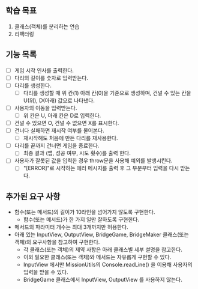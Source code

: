 ## 학습 목표

1. 클래스(객체)를 분리하는 연습
2. 리팩터링

## 기능 목록

- [ ] 게임 시작 인사를 출력한다.
- [ ] 다리의 길이를 숫자로 입력받는다.
- [ ] 다리를 생성한다.
  - [ ] 다리를 생성할 때 위 칸(1) 아래 칸(0)을 기준으로 생성하며, 건널 수 있는 칸을 U(위), D(아래) 값으로 나타낸다.
- [ ] 사용자의 이동을 입력받는다.
  - [ ] 위 칸은 U, 아래 칸은 D로 입력한다.
- [ ] 건널 수 있으면 O, 건널 수 없으면 X를 표시한다.
- [ ] 건너다 실패하면 재시작 여부를 물어본다.
  - [ ] 재시작해도 처음에 만든 다리를 재사용한다.
- [ ] 다리를 끝까지 건너면 게임을 종료한다.
  - [ ] 최종 결과 (맵, 성공 여부, 시도 횟수)를 출력 한다.
- [ ] 사용자가 잘못된 값을 입력한 경우 throw문을 사용해 예외를 발생시킨다.
  - [ ] "[ERROR]"로 시작하는 에러 메시지를 출력 후 그 부분부터 입력을 다시 받는다.

## 추가된 요구 사항

- 함수(또는 메서드)의 길이가 10라인을 넘어가지 않도록 구현한다.
  - 함수(또는 메서드)가 한 가지 일만 잘하도록 구현한다.
- 메서드의 파라미터 개수는 최대 3개까지만 허용한다.
- 아래 있는 InputView, OutputView, BridgeGame, BridgeMaker 클래스(또는 객체)의 요구사항을 참고하여 구현한다.
  - 각 클래스(또는 객체)의 제약 사항은 아래 클래스별 세부 설명을 참고한다.
  - 이외 필요한 클래스(또는 객체)와 메서드는 자유롭게 구현할 수 있다.
  - InputView 에서만 MissionUtils의 Console.readLine() 을 이용해 사용자의 입력을 받을 수 있다.
  - BridgeGame 클래스에서 InputView, OutputView 를 사용하지 않는다.
